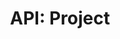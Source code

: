 ---
comment: "/**\n * The Project class\n *\n * @memberof HashBrown.Common.Models\n */"
meta:
    range:
        - 161
        - 2367
    filename: Project.js
    lineno: 11
    columnno: 0
    path: /home/mrzapp/Development/Web/hashbrown-cms/src/Common/Models
    code:
        id: astnode100048416
        name: Project
        type: ClassDeclaration
        paramnames:
            - params
classdesc: 'The Project class'
memberof: HashBrown.Common.Models
name: Project
longname: HashBrown.Common.Models.Project
kind: class
scope: static
params: []
methods:
    -
        comment: "/**\n     * Performs a sanity check of the params\n     *\n     * @param {Object} params\n     *\n     * @returns {Object} Params\n     */"
        meta:
            range:
                - 410
                - 1445
            filename: Project.js
            lineno: 23
            columnno: 4
            path: /home/mrzapp/Development/Web/hashbrown-cms/src/Common/Models
            code:
                id: astnode100048433
                name: Project.checkParams
                type: MethodDefinition
                paramnames:
                    - params
            vars:
                "": null
        description: 'Performs a sanity check of the params'
        params:
            -
                type:
                    names:
                        - Object
                name: params
        returns:
            -
                type:
                    names:
                        - Object
                description: Params
        name: checkParams
        longname: HashBrown.Common.Models.Project.checkParams
        kind: function
        memberof: HashBrown.Common.Models.Project
        scope: static
    -
        comment: "/**\n     * Defines the structure of this project\n     */"
        meta:
            range:
                - 1512
                - 1728
            filename: Project.js
            lineno: 57
            columnno: 4
            path: /home/mrzapp/Development/Web/hashbrown-cms/src/Common/Models
            code:
                id: astnode100048601
                name: 'Project#structure'
                type: MethodDefinition
                paramnames: []
            vars:
                "": null
        description: 'Defines the structure of this project'
        name: structure
        longname: 'HashBrown.Common.Models.Project#structure'
        kind: function
        memberof: HashBrown.Common.Models.Project
        scope: instance
        params: []
    -
        comment: "/**\n     * Creates a database safe name\n     *\n     * @param {String} name\n     *\n     * @returns {String} Safe name\n     */"
        meta:
            range:
                - 1863
                - 1969
            filename: Project.js
            lineno: 72
            columnno: 4
            path: /home/mrzapp/Development/Web/hashbrown-cms/src/Common/Models
            code:
                id: astnode100048644
                name: Project.safeName
                type: MethodDefinition
                paramnames:
                    - name
            vars:
                "": null
        description: 'Creates a database safe name'
        params:
            -
                type:
                    names:
                        - String
                name: name
        returns:
            -
                type:
                    names:
                        - String
                description: 'Safe name'
        name: safeName
        longname: HashBrown.Common.Models.Project.safeName
        kind: function
        memberof: HashBrown.Common.Models.Project
        scope: static
    -
        comment: "/**\n     * Creates a new project\n     *\n     * @param {String} name\n     *\n     * @returns {Project} New Project\n     */"
        meta:
            range:
                - 2104
                - 2365
            filename: Project.js
            lineno: 83
            columnno: 4
            path: /home/mrzapp/Development/Web/hashbrown-cms/src/Common/Models
            code:
                id: astnode100048664
                name: Project.create
                type: MethodDefinition
                paramnames:
                    - name
            vars:
                "": null
        description: 'Creates a new project'
        params:
            -
                type:
                    names:
                        - String
                name: name
        returns:
            -
                type:
                    names:
                        - Project
                description: 'New Project'
        name: create
        longname: HashBrown.Common.Models.Project.create
        kind: function
        memberof: HashBrown.Common.Models.Project
        scope: static
shortname: Project
layout: docPage
permalink: /docs/hashbrown/common/models/project/
title: 'API: Project'
description: 'The Project class'

---